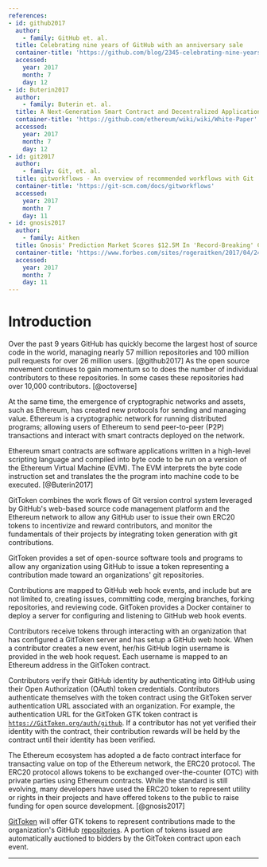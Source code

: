 ```yaml
---
references:
- id: github2017
  author:
    - family: GitHub et. al.
  title: Celebrating nine years of GitHub with an anniversary sale
  container-title: 'https://github.com/blog/2345-celebrating-nine-years-of-github-with-an-anniversary-sale'
  accessed:
    year: 2017
    month: 7
    day: 12
- id: Buterin2017
  author:
    - family: Buterin et. al.
  title: A Next-Generation Smart Contract and Decentralized Application Platform
  container-title: 'https://github.com/ethereum/wiki/wiki/White-Paper'
  accessed:
    year: 2017
    month: 7
    day: 12
- id: git2017
  author:
    - family: Git, et. al.
  title: gitworkflows - An overview of recommended workflows with Git
  container-title: 'https://git-scm.com/docs/gitworkflows'
  accessed:
    year: 2017
    month: 7
    day: 11
- id: gnosis2017
  author:
    - family: Aitken
  title: Gnosis' Prediction Market Scores $12.5M In 'Record-Breaking' Crypto Auction
  container-title: 'https://www.forbes.com/sites/rogeraitken/2017/04/24/gnosis-prediction-market-scores-12-5m-in-record-breaking-crypto-auction/#3afec93ce87d'
  accessed:
    year: 2017
    month: 7
    day: 11
---
```

# Introduction

Over the past 9 years GitHub has quickly become the largest host of source code in the world, managing nearly 57 million repositories and 100 million pull requests for over 26 million users. [@github2017] As the open source movement continues to gain momentum so to does the number of individual contributors to these repositories. In some cases these repositories had over 10,000 contributors. [@octoverse]

At the same time, the emergence of cryptographic networks and assets, such as Ethereum, has created new protocols for sending and managing value. Ethereum is a cryptographic network for running distributed programs; allowing users of Ethereum to send peer-to-peer (P2P) transactions and interact with smart contracts deployed on the network.

Ethereum smart contracts are software applications written in a high-level scripting language and compiled into byte code to be run on a version of the Ethereum Virtual Machine (EVM). The EVM interprets the byte code instruction set and translates the the program into machine code to be executed. [@Buterin2017]


GitToken combines the work flows of Git version control system leveraged by GitHub's web-based source code management platform and the Ethereum network to allow any GitHub user to issue their own ERC20 tokens to incentivize and reward contributors, and monitor the fundamentals of their projects by integrating token generation with git contributions.

GitToken provides a set of open-source software tools and programs to allow any organization using GitHub to issue a token representing a contribution made toward an organizations' git repositories.

Contributions are mapped to GitHub web hook events, and include but are not limited to, creating issues, committing code, merging branches, forking repositories, and reviewing code. GitToken provides a Docker container to deploy a server for configuring and listening to GitHub web hook events.

Contributors receive tokens through interacting with an organization that has configured a GitToken server and has setup a GitHub web hook. When a contributor creates a new event, her/his GitHub login username is provided in the web hook request. Each username is mapped to an Ethereum address in the GitToken contract.

Contributors verify their GitHub identity by authenticating into GitHub using their Open Authorization (OAuth) token credentials. Contributors authenticate themselves with the token contract using the GitToken server authentication URL associated with an organization. For example, the authentication URL for the GitToken GTK token contract is [`https://GitToken.org/auth/github`](https://GitToken.org/auth/github). If a contributor has not yet verified their identity with the contract, their contribution rewards will be held by the contract until their identity has been verified.

The Ethereum ecosystem has adopted a de facto contract interface for transacting value on top of the Ethereum network, the ERC20 protocol.  The ERC20 protocol allows tokens to be exchanged over-the-counter (OTC) with private parties using Ethereum contracts. While the standard is still evolving, many developers have used the ERC20 token to represent utility or rights in their projects and have offered tokens to the public to raise funding for open source development. [@gnosis2017]

[GitToken](https://gittoken.org) will offer GTK tokens to represent contributions made to the organization's GitHub [repositories](https://github.com/git-token). A portion of tokens issued are automatically auctioned to bidders by the GitToken contract upon each event.

---

